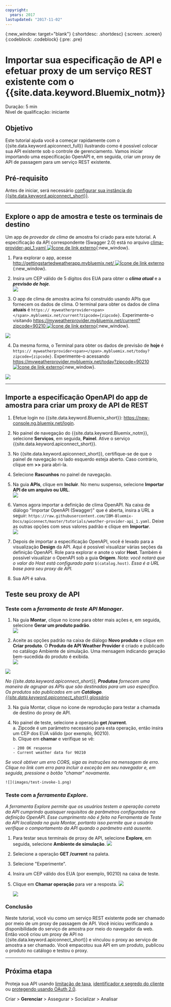```yaml
---
copyright:
  years: 2017
lastupdated: "2017-11-02"
---
```


{:new_window: target="blank"}
{:shortdesc: .shortdesc}
{:screen: .screen}
{:codeblock: .codeblock}
{:pre: .pre}

# Importar sua especificação de API e efetuar proxy de um serviço REST existente com o {{site.data.keyword.Bluemix_notm}}
Duração: 5 min  
Nível de qualificação: iniciante  

## Objetivo
Este tutorial ajuda você a começar rapidamente com o {{site.data.keyword.apiconnect_full}} ilustrando como é possível colocar sua API existente sob o controle de gerenciamento. Vamos iniciar importando uma especificação OpenAPI e, em seguida, criar um proxy de API de passagem para um serviço REST existente.

## Pré-requisito
Antes de iniciar, será necessário [configurar sua instância do {{site.data.keyword.apiconnect_short}}](tut_prereq_set_up_apic_instance.html).

---


## Explore o app de amostra e teste os terminais de destino

Um app de _provedor de clima_ de amostra foi criado para este tutorial. A especificação da API correspondente (Swagger 2.0) está no arquivo [clima-provider-api_1.yaml ![Ícone de link externo](../../../icons/launch-glyph.svg "Ícone de link externo")](https://raw.githubusercontent.com/IBM-Bluemix-Docs/apiconnect/master/tutorials/weather-provider-api_1.yaml){:new_window}.

1. Para explorar o app, acesse [http://gettingstartedweatherapp.mybluemix.net/ ![Ícone de link externo](../../../icons/launch-glyph.svg "Ícone de link externo")](http://gettingstartedweatherapp.mybluemix.net/){:new_window}.  
2. Insira um CEP válido de 5 dígitos dos EUA para obter o _**clima atual**_ e a _**previsão de hoje**_.  
![](images/explore-weatherapp-1.png)

3. O app de clima de amostra acima foi construído usando APIs que fornecem os dados de clima. O terminal para obter os dados de clima **atuais** é `https:// myweatherprovider<span></span>.mybluemix.net/current?zipcode={zipcode}`. Experimente-o visitando [https://myweatherprovider.mybluemix.net/current?zipcode=90210 ![Ícone de link externo](../../../icons/launch-glyph.svg "Ícone de link externo")](https://myweatherprovider.mybluemix.net/current?zipcode=90210){:new_window}.  

  ![](images/explore-weatherapp-2.png)

4. Da mesma forma, o Terminal para obter os dados de previsão de **hoje** é `https:// myweatherprovider<span></span>.mybluemix.net/today?zipcode={zipcode}`. Experimente-o acessando [https://myweatherprovider.mybluemix.net/today?zipcode=90210 ![Ícone de link externo](../../../icons/launch-glyph.svg "Ícone de link externo")](https://myweatherprovider.mybluemix.net/today?zipcode=90210){:new_window}.  

  ![](images/explore-weatherapp-3.png)


---

## Importe a especificação OpenAPI do app de amostra para criar um proxy de API de REST
1. Efetue login no {{site.data.keyword.Bluemix_short}}: https://new-console.ng.bluemix.net/login.
2. No painel de navegação do {{site.data.keyword.Bluemix_notm}}, selecione **Serviços**, em seguida, **Painel**. Ative o serviço {{site.data.keyword.apiconnect_short}}. 
3. No {{site.data.keyword.apiconnect_short}}, certifique-se de que o painel de navegação no lado esquerdo esteja aberto. Caso contrário, clique em **>>** para abri-la.  
4. Selecione **Rascunhos** no painel de navegação.   
5. Na guia **APIs**, clique em **Incluir**. No menu suspenso, selecione **Importar API de um arquivo ou URL**.  
     ![](images/import-1.png)

6. Vamos agora importar a definição de clima OpenAPI. Na caixa de diálogo "Importar OpenAPI (Swagger)" que é aberta, insira a URL a seguir: `https://raw.githubusercontent.com/IBM-Bluemix-Docs/apiconnect/master/tutorials/weather-provider-api_1.yaml`. Deixe as outras opções com seus valores padrão e clique em **Importar**.  
    ![](images/import-2.png)  

7. Depois de importar a especificação OpenAPI, você é levado para a visualização **Design** da API. Aqui é possível visualizar várias seções da definição OpenAPI. Role para explorar e anote o valor **Host**. Também é possível visualizar o OpenAPI sob a guia **Origem**.
  _Nota: você notará que o valor do Host está configurado para_ `$(catalog.host)`_. Essa é a URL base para seu proxy de API._
8. Sua API é salva. 


## Teste seu proxy de API

### Teste com a _ferramenta de teste API Manager_.
1. Na guia **Montar**, clique no ícone para obter mais ações e, em seguida, selecione **Gerar um produto padrão**.  
  ![](images/generate-default-product-1.png)   

2. Aceite as opções padrão na caixa de diálogo **Novo produto** e clique em **Criar produto**. O **Produto de API Weather Provider** é criado e publicado no catálogo Ambiente de simulação. Uma mensagem indicando geração bem-sucedida do produto é exibida.  
  ![](images/generate-default-product-2.png)  

  ![](images/generate-default-product-3.png)

  _No {{site.data.keyword.apiconnect_short}}, **Produtos** fornecem uma maneira de agrupar as APIs que são destinadas para um uso específico. Os produtos são publicados em um **Catálogo**.  [{{site.data.keyword.apiconnect_short}} glossário](../apic_glossary.html)_

3. Na guia Montar, clique no ícone de reprodução para testar a chamada de destino do proxy de API.

4. No painel de teste, selecione a operação **get /current**.  
    a. Zipcode é um parâmetro necessário para esta operação, então insira um CEP dos EUA válido (por exemplo, 90210).  
    b. Clique em **chamar** e verifique se vê:  
    ```
    - 200 OK response
    - Current weather data for 90210  
    ```
_Se você obtiver um erro CORS, siga as instruções na mensagem de erro. Clique no link com erro para incluir a exceção em seu navegador e, em seguida, pressione o botão "chamar" novamente._

    ![](images/test-invoke-1.png)


### Teste com a _ferramenta Explore_.
_A ferramenta Explore permite que os usuários testem a operação correta da API cumprindo quaisquer requisitos de parâmetros configurados na definição OpenAPI. Esse cumprimento não é feito na Ferramenta de Teste da API localizada na guia Montar, portanto isso permite que o usuário verifique o comportamento da API quando o parâmetro está ausente._

1. Para testar seus terminais de proxy de API, selecione **Explore**, em seguida, selecione **Ambiente de simulação**.
![](images/test-explore-1.png)
2. Selecione a operação **GET /current** na paleta.
3. Selecione "Experimente".  
4. Insira um CEP válido dos EUA (por exemplo, 90210) na caixa de teste.
5. Clique em **Chamar operação** para ver a resposta.
  ![](images/test-explore-2.png)

    ![](images/test-explore-3.png)


### Conclusão
Neste tutorial, você viu como um serviço REST existente pode ser chamado por meio de um proxy de passagem de API. Você iniciou verificando a disponibilidade do serviço de amostra por meio do navegador da web. Então você criou um proxy de API no {{site.data.keyword.apiconnect_short}} e vinculou o proxy ao serviço de amostra a ser chamado. Você empacotou sua API em um produto, publicou o produto no catálogo e testou o proxy.

---

## Próxima etapa

Proteja sua API usando [limitação de taxa](tut_rate_limit.html), [identificador e segredo do cliente](tut_secure_landing.html) ou [protegendo usando OAuth 2.0](tut_secure_oauth_2.html).

Criar > **Gerenciar** > Assegurar > Socializar > Analisar

